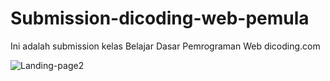 # Submission-dicoding-web-pemula
Ini adalah submission kelas Belajar Dasar Pemrograman Web dicoding.com


![Landing-page2](https://user-images.githubusercontent.com/37681694/65867051-5dd8a200-e3a8-11e9-9f38-27766dc2946d.png)

